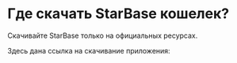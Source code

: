 # Где скачать StarBase кошелек?

Скачивайте StarBase только на официальных ресурсах.

Здесь дана ссылка на скачивание приложения:

